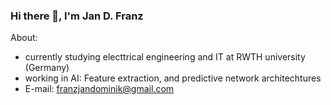 ### Hi there 👋, I'm Jan D. Franz

About:
- currently studying electtrical engineering and IT at RWTH university (Germany)
- working in AI: Feature extraction, and predictive network architechtures
- E-mail: franzjandominik@gmail.com


